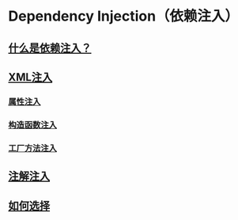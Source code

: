 # Dependency Injection（依赖注入）

## [什么是依赖注入？](WhatIs.md)

## [XML注入](XmlDI/)
### [属性注入](XmlDI/PropertyDI.md)
### [构造函数注入](XmlDI/ConstructDI.md)
### [工厂方法注入](XmlDI/FactoryMethodDI.md)

## [注解注入](AnnotationsDI/)

## [如何选择](Choice.md)
